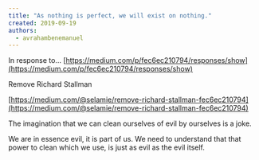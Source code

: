 ```yaml
---
title: "As nothing is perfect, we will exist on nothing."
created: 2019-09-19
authors: 
  - avrahambenemanuel
---
```


In response to... [https://medium.com/p/fec6ec210794/responses/show](https://medium.com/p/fec6ec210794/responses/show)

Remove Richard Stallman

[https://medium.com/@selamie/remove-richard-stallman-fec6ec210794](https://medium.com/@selamie/remove-richard-stallman-fec6ec210794)

The imagination that we can clean ourselves of evil by ourselves is a joke.

We are in essence evil, it is part of us. We need to understand that that power to clean which we use, is just as evil as the evil itself.

